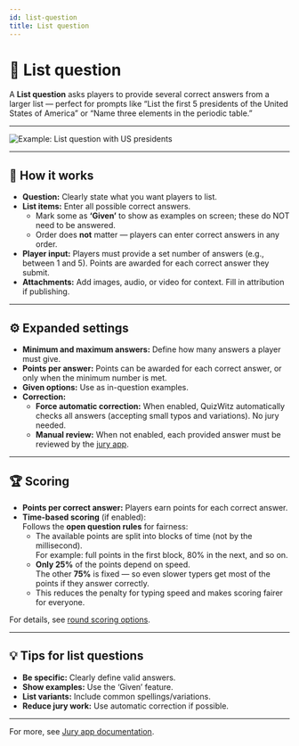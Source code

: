 ```yaml
---
id: list-question
title: List question
---
```


# 📝 List question

A **List question** asks players to provide several correct answers from a larger list — perfect for prompts like “List the first 5 presidents of the United States of America” or “Name three elements in the periodic table.”

---

![Example: List question with US presidents](/images/question-modes/list-question/list-question.png)

---

## 📝 How it works

- **Question:** Clearly state what you want players to list.
- **List items:** Enter all possible correct answers.
    - Mark some as **‘Given’** to show as examples on screen; these do NOT need to be answered.
    - Order does **not** matter — players can enter correct answers in any order.
- **Player input:** Players must provide a set number of answers (e.g., between 1 and 5). Points are awarded for each correct answer they submit.
- **Attachments:** Add images, audio, or video for context. Fill in attribution if publishing.

---

## ⚙️ Expanded settings

- **Minimum and maximum answers:** Define how many answers a player must give.
- **Points per answer:** Points can be awarded for each correct answer, or only when the minimum number is met.
- **Given options:** Use as in-question examples.
- **Correction:**
    - **Force automatic correction:** When enabled, QuizWitz automatically checks all answers (accepting small typos and variations). No jury needed.
    - **Manual review:** When not enabled, each provided answer must be reviewed by the [jury app](../quizmaster/004-jury-app.md).

---

## 🏆 Scoring

- **Points per correct answer:** Players earn points for each correct answer.
- **Time-based scoring** (if enabled):  
  Follows the **open question rules** for fairness:
    - The available points are split into blocks of time (not by the millisecond).  
      For example: full points in the first block, 80% in the next, and so on.
    - **Only 25%** of the points depend on speed.  
      The other **75%** is fixed — so even slower typers get most of the points if they answer correctly.
    - This reduces the penalty for typing speed and makes scoring fairer for everyone.

For details, see [round scoring options](../editor/008-round-options.md#scoring).

---

## 💡 Tips for list questions

- **Be specific:** Clearly define valid answers.
- **Show examples:** Use the ‘Given’ feature.
- **List variants:** Include common spellings/variations.
- **Reduce jury work:** Use automatic correction if possible.

---

For more, see [Jury app documentation](../quizmaster/004-jury-app.md).
